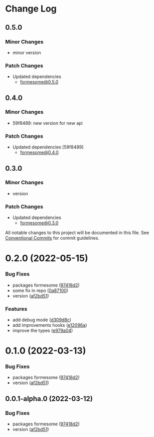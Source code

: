 # Change Log

## 0.5.0

### Minor Changes

- minor version

### Patch Changes

- Updated dependencies
  - formesome@0.5.0

## 0.4.0

### Minor Changes

- 59f8489: new version for new api

### Patch Changes

- Updated dependencies [59f8489]
  - formesome@0.4.0

## 0.3.0

### Minor Changes

- version

### Patch Changes

- Updated dependencies
  - formesome@0.3.0

All notable changes to this project will be documented in this file.
See [Conventional Commits](https://conventionalcommits.org) for commit guidelines.

# 0.2.0 (2022-05-15)

### Bug Fixes

- packages formesome ([97418d2](https://github.com/crtdaniele/formesome/commit/97418d27285686a4bfce53e2a4b200ea7df6a35a))
- some fix in repo ([0a87100](https://github.com/crtdaniele/formesome/commit/0a871001cba27af3e926086de65a4d713c9e4cb1))
- version ([af2bd51](https://github.com/crtdaniele/formesome/commit/af2bd51a472d78e51c805c6eb69d09f793e75077))

### Features

- add debug mode ([d309d8c](https://github.com/crtdaniele/formesome/commit/d309d8cd2fdfb9f4bbcddc737e12a1b9f09be332))
- add improvements hooks ([e12096a](https://github.com/crtdaniele/formesome/commit/e12096a2d2610f488ffeb4ef42016781ebf70d63))
- improve the types ([e979a04](https://github.com/crtdaniele/formesome/commit/e979a040a48073da432991528260814bcc3b2244))

# 0.1.0 (2022-03-13)

### Bug Fixes

- packages formesome ([97418d2](https://github.com/crtdaniele/formesome-repo/commit/97418d27285686a4bfce53e2a4b200ea7df6a35a))
- version ([af2bd51](https://github.com/crtdaniele/formesome-repo/commit/af2bd51a472d78e51c805c6eb69d09f793e75077))

## 0.0.1-alpha.0 (2022-03-12)

### Bug Fixes

- packages formesome ([97418d2](https://github.com/crtdaniele/formesome-repo/commit/97418d27285686a4bfce53e2a4b200ea7df6a35a))
- version ([af2bd51](https://github.com/crtdaniele/formesome-repo/commit/af2bd51a472d78e51c805c6eb69d09f793e75077))
